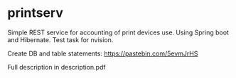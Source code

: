 # printserv
Simple REST service for accounting of print devices use. Using Spring boot and Hibernate.
Test task for nvision.

Create DB and table statements:
https://pastebin.com/5evmJrHS

Full description in description.pdf
